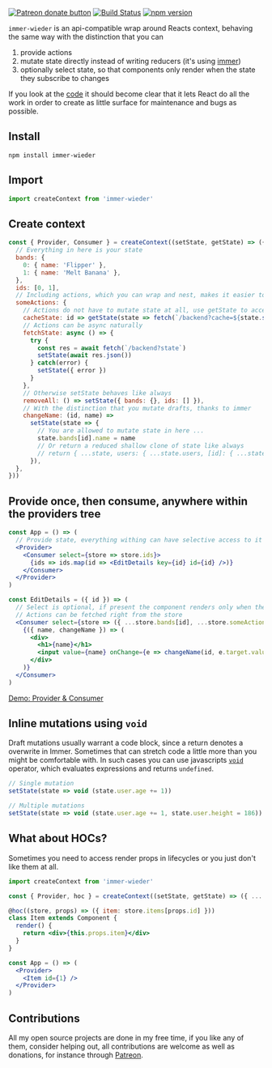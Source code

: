 <span class="badge-patreon"><a href="https://www.patreon.com/0xca0a" title="Donate to this project using Patreon"><img src="https://img.shields.io/badge/patreon-donate-yellow.svg" alt="Patreon donate button" /></a></span> [![Build Status](https://travis-ci.org/drcmda/immer-wieder.svg?branch=master)](https://travis-ci.org/drcmda/immer-wieder) [![npm version](https://badge.fury.io/js/immer-wieder.svg)](https://badge.fury.io/js/immer-wieder)

`immer-wieder` is an api-compatible wrap around Reacts context, behaving the same way with the distinction that you can

1. provide actions
2. mutate state directly instead of writing reducers (it's using [immer](https://github.com/mweststrate/immer))
3. optionally select state, so that components only render when the state they subscribe to changes

If you look at the [code](https://github.com/drcmda/immer-wieder/blob/master/src/index.js) it should become clear that it lets React do all the work in order to create as little surface for maintenance and bugs as possible.

## Install

    npm install immer-wieder

## Import

```jsx
import createContext from 'immer-wieder'
```

## Create context

```jsx
const { Provider, Consumer } = createContext((setState, getState) => ({
  // Everything in here is your state
  bands: {
    0: { name: 'Flipper' },
    1: { name: 'Melt Banana' },
  },
  ids: [0, 1],
  // Including actions, which you can wrap and nest, makes it easier to access them later ...
  someActions: {
    // Actions do not have to mutate state at all, use getState to access current state
    cacheState: id => getState(state => fetch(`/backend?cache=${state.stringify()}`),
    // Actions can be async naturally
    fetchState: async () => {
      try {
        const res = await fetch(`/backend?state`)
        setState(await res.json())
      } catch(error) {
        setState({ error })
      }
    },
    // Otherwise setState behaves like always
    removeAll: () => setState({ bands: {}, ids: [] }),
    // With the distinction that you mutate drafts, thanks to immer
    changeName: (id, name) =>
      setState(state => {
        // You are allowed to mutate state in here ...
        state.bands[id].name = name
        // Or return a reduced shallow clone of state like always
        // return { ...state, users: { ...state.users, [id]: { ...state.users[id], name } } }
      }),
  },
}))
```

## Provide once, then consume, anywhere within the providers tree

```jsx
const App = () => (
  // Provide state, everything withing can have selective access to it
  <Provider>
    <Consumer select={store => store.ids}>
      {ids => ids.map(id => <EditDetails key={id} id={id} />)}
    </Consumer>
  </Provider>
)

const EditDetails = ({ id }) => (
  // Select is optional, if present the component renders only when the state you select changes
  // Actions can be fetched right from the store
  <Consumer select={store => ({ ...store.bands[id], ...store.someActions })}>
    {({ name, changeName }) => (
      <div>
        <h1>{name}</h1>
        <input value={name} onChange={e => changeName(id, e.target.value)} />
      </div>
    )}
  </Consumer>
)
```

[Demo: Provider & Consumer](https://codesandbox.io/embed/qvm2oz51mj)

## Inline mutations using `void`

Draft mutations usually warrant a code block, since a return denotes a overwrite in Immer. Sometimes that can stretch code a little more than you might be comfortable with. In such cases you can use javascripts [`void`](https://developer.mozilla.org/en-US/docs/Web/JavaScript/Reference/Operators/void) operator, which evaluates expressions and returns `undefined`.

```javascript
// Single mutation
setState(state => void (state.user.age += 1))

// Multiple mutations
setState(state => void (state.user.age += 1, state.user.height = 186))
```

## What about HOCs?

Sometimes you need to access render props in lifecycles or you just don't like them at all.

```jsx
import createContext from 'immer-wieder'

const { Provider, hoc } = createContext((setState, getState) => ({ ... }))

@hoc((store, props) => ({ item: store.items[props.id] }))
class Item extends Component {
  render() {
    return <div>{this.props.item}</div>
  }
}

const App = () => (
  <Provider>
    <Item id={1} />
  </Provider>
)
```

## Contributions

All my open source projects are done in my free time, if you like any of them, consider helping out, all contributions are welcome as well as donations, for instance through [Patreon](https://www.patreon.com/0xca0a).
